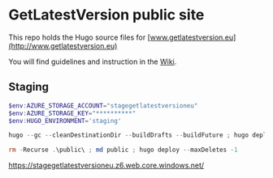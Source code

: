 
# GetLatestVersion public site

This repo holds the Hugo source files for [www.getlatestversion.eu](http://www.getlatestversion.eu)

You will find guidelines and instruction in the [Wiki](https://github.com/Getlatestversion/getlatestversion.eu-source/wiki).


## Staging

```powershell
$env:AZURE_STORAGE_ACCOUNT="stagegetlatestversioneu"
$env:AZURE_STORAGE_KEY="**********"
$env:HUGO_ENVIRONMENT='staging'

hugo --gc --cleanDestinationDir --buildDrafts --buildFuture ; hugo deploy --maxDeletes -1

rm -Recurse .\public\ ; md public ; hugo deploy --maxDeletes -1
```

<https://stagegetlatestversioneu.z6.web.core.windows.net/>